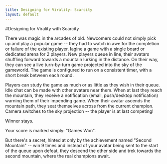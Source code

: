 ```yaml
---
title: Designing for Virality: Scarcity
layout: default
---
```


#Designing for Virality with Scarcity

There was magic in the arcades of old. Newcomers could not simply pick up and play a popular game -- they had to watch in awe for the completion or failure of the existing player. Iagine a game with a single board or dedicated arena for 2 players. New players queue in line, their avatars shuffling forward towards a mountain lurking in the distance. On their way, they can see a live turn-by-turn game projected into the sky of the gameworld. The game is configured to run on a consistent timer, with a short break between each round.

Players can study the game as much or as little as they wish in their queue. Idle chat can be made with other avatars near them. When at last they reach the mountain, they receive a notification (email, push/desktop notification) warning them of their impending game. When their avatar ascends the mountain path, they seat themselves across from the current champion. Camera switches to the sky projection -- the player is at last competing!

Winner stays.

Your score is marked simply: "Games Won".

But there's a secret, hinted at only by the achievement named "Second Mountain" -- win 9 times and instead of your avatar being sent to the start of the queue upon defeat, they descend the other side and trek towards the second mountain, where the real champions await.
